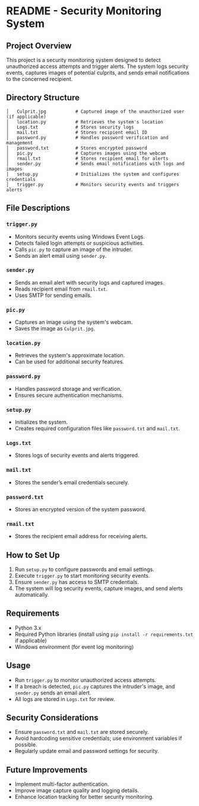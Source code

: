# README - Security Monitoring System

## **Project Overview**
This project is a security monitoring system designed to detect unauthorized access attempts and trigger alerts. The system logs security events, captures images of potential culprits, and sends email notifications to the concerned recipient.

## **Directory Structure**
```
│   Culprit.jpg           # Captured image of the unauthorized user (if applicable)
│   location.py           # Retrieves the system's location
│   Logs.txt              # Stores security logs
│   mail.txt              # Stores recipient email ID
│   password.py           # Handles password verification and management
│   password.txt          # Stores encrypted password
│   pic.py                # Captures images using the webcam
│   rmail.txt             # Stores recipient email for alerts
│   sender.py             # Sends email notifications with logs and images
│   setup.py              # Initializes the system and configures credentials
│   trigger.py            # Monitors security events and triggers alerts
```

## **File Descriptions**

### `trigger.py`
- Monitors security events using Windows Event Logs.
- Detects failed login attempts or suspicious activities.
- Calls `pic.py` to capture an image of the intruder.
- Sends an alert email using `sender.py`.

### `sender.py`
- Sends an email alert with security logs and captured images.
- Reads recipient email from `rmail.txt`.
- Uses SMTP for sending emails.

### `pic.py`
- Captures an image using the system's webcam.
- Saves the image as `Culprit.jpg`.

### `location.py`
- Retrieves the system's approximate location.
- Can be used for additional security features.

### `password.py`
- Handles password storage and verification.
- Ensures secure authentication mechanisms.

### `setup.py`
- Initializes the system.
- Creates required configuration files like `password.txt` and `mail.txt`.

### `Logs.txt`
- Stores logs of security events and alerts triggered.

### `mail.txt`
- Stores the sender’s email credentials securely.

### `password.txt`
- Stores an encrypted version of the system password.

### `rmail.txt`
- Stores the recipient email address for receiving alerts.

## **How to Set Up**
1. Run `setup.py` to configure passwords and email settings.
2. Execute `trigger.py` to start monitoring security events.
3. Ensure `sender.py` has access to SMTP credentials.
4. The system will log security events, capture images, and send alerts automatically.

## **Requirements**
- Python 3.x
- Required Python libraries (install using `pip install -r requirements.txt` if applicable)
- Windows environment (for event log monitoring)

## **Usage**
- Run `trigger.py` to monitor unauthorized access attempts.
- If a breach is detected, `pic.py` captures the intruder's image, and `sender.py` sends an email alert.
- All logs are stored in `Logs.txt` for review.

## **Security Considerations**
- Ensure `password.txt` and `mail.txt` are stored securely.
- Avoid hardcoding sensitive credentials; use environment variables if possible.
- Regularly update email and password settings for security.

## **Future Improvements**
- Implement multi-factor authentication.
- Improve image capture quality and logging details.
- Enhance location tracking for better security monitoring.

